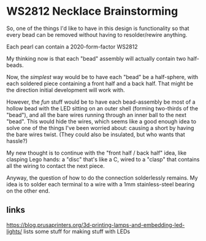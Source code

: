 # WS2812 Necklace Brainstorming

So, one of the things I'd like to have in this design is functionality so that every bead can be removed without having to resolder/rewire anything.

Each pearl can contain a 2020-form-factor WS2812

My thinking now is that each "bead" assembly will actually contain two half-beads.

Now, the *simplest* way would be to have each "bead" be a half-sphere, with each soldered piece containing a front half and a back half. That might be the direction initial development will work with.

However, the *fun* stuff would be to have each bead-assembly be most of a hollow bead with the LED sitting on an outer shell (forming two-thirds of the "bead"), and all the bare wires running through an inner ball to the next "bead". This would hide the wires, which seems like a good enough idea to solve one of the things I've been worried about: causing a short by having the bare wires twist. (They could also be insulated, but who wants that hassle?)

My new thought is to continue with the "front half / back half" idea, like clasping Lego hands: a "disc" that's like a C, wired to a "clasp" that contains all the wiring to contact the next piece.

Anyway, the question of how to do the connection solderlessly remains. My idea is to solder each terminal to a wire with a 1mm stainless-steel bearing on the other end.

## links

https://blog.prusaprinters.org/3d-printing-lamps-and-embedding-led-lights/ lists some stuff for making stuff with LEDs
